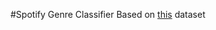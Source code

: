 #Spotify Genre Classifier
Based on [this](https://www.kaggle.com/grasslover/spotify-music-genre-list) dataset
